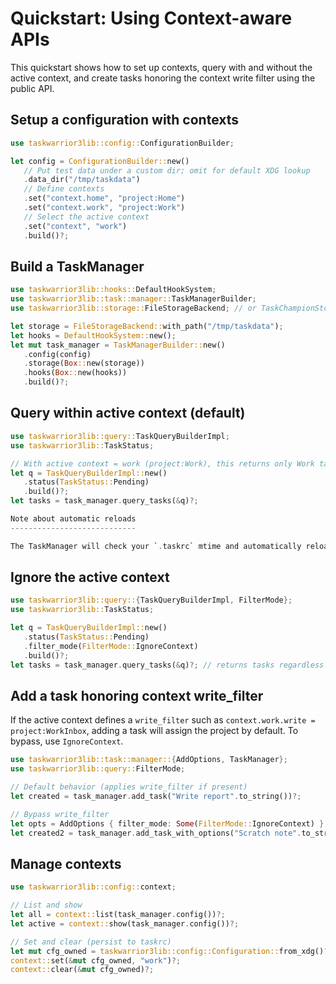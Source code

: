 # Quickstart: Using Context-aware APIs

This quickstart shows how to set up contexts, query with and without the active context, and create tasks honoring the context write filter using the public API.

## Setup a configuration with contexts

```rust
use taskwarrior3lib::config::ConfigurationBuilder;

let config = ConfigurationBuilder::new()
   // Put test data under a custom dir; omit for default XDG lookup
   .data_dir("/tmp/taskdata")
   // Define contexts
   .set("context.home", "project:Home")
   .set("context.work", "project:Work")
   // Select the active context
   .set("context", "work")
   .build()?;
```

## Build a TaskManager

```rust
use taskwarrior3lib::hooks::DefaultHookSystem;
use taskwarrior3lib::task::manager::TaskManagerBuilder;
use taskwarrior3lib::storage::FileStorageBackend; // or TaskChampionStorageBackend

let storage = FileStorageBackend::with_path("/tmp/taskdata");
let hooks = DefaultHookSystem::new();
let mut task_manager = TaskManagerBuilder::new()
   .config(config)
   .storage(Box::new(storage))
   .hooks(Box::new(hooks))
   .build()?;
```

## Query within active context (default)

```rust
use taskwarrior3lib::query::TaskQueryBuilderImpl;
use taskwarrior3lib::TaskStatus;

// With active context = work (project:Work), this returns only Work tasks
let q = TaskQueryBuilderImpl::new()
   .status(TaskStatus::Pending)
   .build()?;
let tasks = task_manager.query_tasks(&q)?;

Note about automatic reloads
----------------------------

The TaskManager will check your `.taskrc` mtime and automatically reload configuration if it changed since the last query. This makes context changes from other tools (or manual edits) visible to queries without restarting your application. For very high-frequency query loops you may wish to disable or throttle reloads; an opt-out or debounce can be added via configuration in a follow-up change.
```

## Ignore the active context

```rust
use taskwarrior3lib::query::{TaskQueryBuilderImpl, FilterMode};
use taskwarrior3lib::TaskStatus;

let q = TaskQueryBuilderImpl::new()
   .status(TaskStatus::Pending)
   .filter_mode(FilterMode::IgnoreContext)
   .build()?;
let tasks = task_manager.query_tasks(&q)?; // returns tasks regardless of active context
```

## Add a task honoring context write_filter

If the active context defines a `write_filter` such as `context.work.write = project:WorkInbox`,
adding a task will assign the project by default. To bypass, use `IgnoreContext`.

```rust
use taskwarrior3lib::task::manager::{AddOptions, TaskManager};
use taskwarrior3lib::query::FilterMode;

// Default behavior (applies write_filter if present)
let created = task_manager.add_task("Write report".to_string())?;

// Bypass write_filter
let opts = AddOptions { filter_mode: Some(FilterMode::IgnoreContext) };
let created2 = task_manager.add_task_with_options("Scratch note".to_string(), opts)?;
```

## Manage contexts

```rust
use taskwarrior3lib::config::context;

// List and show
let all = context::list(task_manager.config())?;
let active = context::show(task_manager.config())?;

// Set and clear (persist to taskrc)
let mut cfg_owned = taskwarrior3lib::config::Configuration::from_xdg()?;
context::set(&mut cfg_owned, "work")?;
context::clear(&mut cfg_owned)?;
```
